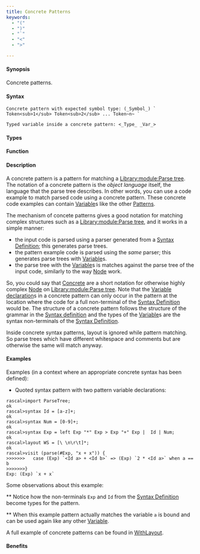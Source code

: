 ```yaml
---
title: Concrete Patterns
keywords:
  - "("
  - ")"
  - "`"
  - "<"
  - ">"

---
```


#### Synopsis

Concrete patterns.

#### Syntax

```rascal
Concrete pattern with expected symbol type: (_Symbol_) ` Token<sub>1</sub> Token<sub>2</sub> ... Token~n~ `
```
```rascal
Typed variable inside a concrete pattern: <_Type_ _Var_>
```

#### Types

#### Function

#### Description

A concrete pattern is a pattern for matching a [Library:module:Parse tree](/Library/ParseTree). The notation of a concrete pattern is the *object language* itself, the language that the parse tree describes. 
In other words, you can use a code example to match parsed code using a concrete pattern. These concrete code examples can contain [Variable](/Rascal/Patterns/Variable)s like the other [Patterns](/Rascal/Patterns).

The mechanism of concete patterns gives a good notation for matching complex structures such as a [Library:module:Parse tree](/Library/ParseTree), and it works in a simple manner:
   
   * the input code is parsed using a parser generated from a [Syntax Definition](/Rascal/Declarations/SyntaxDefinition); this generates parse trees.
   * the pattern example code is parsed using the *same* parser; this generates parse trees with [Variable](/Rascal/Patterns/Variable)s.
   * the parse tree with the [Variable](/Rascal/Patterns/Variable)s is matches against the parse tree of the input code, similarly to the way [Node](/Rascal/Patterns/Node) work.     
 
So, you could say that [Concrete](/Rascal/Patterns/Concrete) are a short notation for otherwise highly complex [Node](/Rascal/Patterns/Node) on [Library:module:Parse tree](/Library/ParseTree).  Note that the [Variable declaration](/Rascal/Patterns/VariableDeclaration)s in a concrete pattern can
only occur in the pattern at the location where the code for a full non-terminal of the [Syntax Definition](/Rascal/Declarations/SyntaxDefinition) would be. The structure of a concrete pattern follows the structure of the 
grammar in the [Syntax definition](/Rascal/Declarations/SyntaxDefinition) and the types of the [Variable](/Rascal/Patterns/Variable)s are the syntax non-terminals of the [Syntax Definition](/Rascal/Declarations/SyntaxDefinition).  

Inside concrete syntax patterns, layout is ignored while pattern matching. So parse trees which have different whitespace and comments but are otherwise the same will match anyway.

#### Examples

Examples (in a context where an appropriate concrete syntax has been defined):

*  Quoted syntax pattern with two pattern variable declarations:

```rascal-shell
rascal>import ParseTree;
ok
rascal>syntax Id = [a-z]+;
ok
rascal>syntax Num = [0-9]+;
ok
rascal>syntax Exp = left Exp "*" Exp > Exp "+" Exp |  Id | Num;
ok
rascal>layout WS = [\ \n\r\t]*;
ok
rascal>visit (parse(#Exp, "x + x")) {
>>>>>>>   case (Exp) `<Id a> + <Id b>` => (Exp) `2 * <Id a>` when a == b
>>>>>>>}
Exp: (Exp) `x + x`
```
Some observations about this example:

** Notice how the non-terminals `Exp` and `Id` from the [Syntax Definition](/Rascal/Declarations/SyntaxDefinition) become types for the pattern.

** When this example pattern actually matches the variable `a` is bound and can be used again like any other [Variable](/Rascal/Patterns/Variable). 


A full example of concrete patterns can be found in [WithLayout](/Recipes/Languages/Exp/Concrete/WithLayout).

#### Benefits


